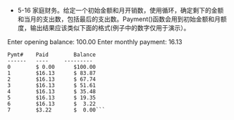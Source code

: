 * 5-16
家庭财务。给定一个初始金额和月开销数，使用循环，确定剩下的金额和当月的支出数，包括最后的支出数。Payment()函数会用到初始金额和月额度，输出结果应该类似下面的格式(例子中的数字仅用于演示）。

Enter opening balance: 100.00
Enter monthly payment: 16.13
```   Amount   Remaining
Pymt#    Paid        Balance
------   ----     ---------
0        $ 0.00      $100.00
1        $16.13      $ 83.87
2        $16.13      $ 67.74
3        $16.13      $ 51.61
4        $16.13      $ 35.48
5        $16.13      $ 19.35
6        $16.13      $  3.22
7        $3.22       $  0.00```
